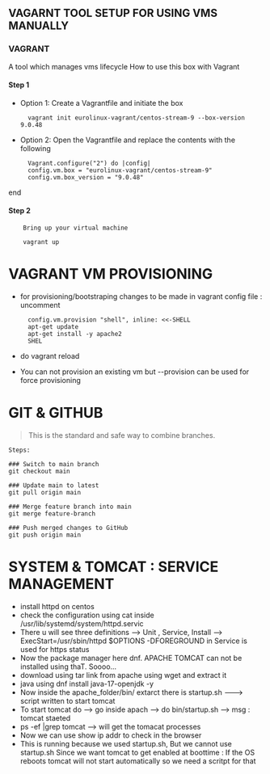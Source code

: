 ## VAGARNT TOOL SETUP FOR USING VMS MANUALLY
### VAGRANT 
 A tool which manages vms lifecycle
How to use this box with Vagrant
#### Step 1
- Option 1: Create a Vagrantfile and initiate the box

        vagrant init eurolinux-vagrant/centos-stream-9 --box-version 9.0.48 

- Option 2: Open the Vagrantfile and replace the contents with the following

        Vagrant.configure("2") do |config|
        config.vm.box = "eurolinux-vagrant/centos-stream-9"
        config.vm.box_version = "9.0.48"
end

#### Step 2
        Bring up your virtual machine

        vagrant up

# VAGRANT VM PROVISIONING 

- for provisioning/bootstraping changes to be made in vagrant config file : uncomment 
        
        config.vm.provision "shell", inline: <<-SHELL
        apt-get update
        apt-get install -y apache2
        SHEL

- do vagrant reload
- You can not provision an existing vm but --provision can be used for force provisioning


# GIT & GITHUB

> This is the standard and safe way to combine branches.

    Steps:

    ### Switch to main branch
    git checkout main

    ### Update main to latest
    git pull origin main

    ### Merge feature branch into main
    git merge feature-branch

    ### Push merged changes to GitHub
    git push origin main

# SYSTEM & TOMCAT : SERVICE MANAGEMENT
- install httpd on centos
- check the configuration using cat inside /usr/lib/systemd/system/httpd.servic
- There u will see three definitions --> Unit , Service, Install  --> ExecStart=/usr/sbin/httpd $OPTIONS -DFOREGROUND in Service is used for https status
- Now the package manager here dnf. APACHE TOMCAT can not be installed using thaT. Soooo...
- download using tar link from apache using wget and extract it
- java using dnf install java-17-openjdk -y
- Now inside the apache_folder/bin/ extarct there is startup.sh ---> script written to start tomcat
- To start tomcat do --> go inside apach --> do bin/startup.sh --> msg : tomcat staeted
- ps -ef |grep tomcat --> will get the tomacat processes
- Now we can use show ip addr to check in the browser 
- This is running because we used startup.sh, But we cannot use startup.sh Since we want tomcat to get enabled at boottime : If the OS  reboots tomcat will not start automatically so we need a scritpt for that